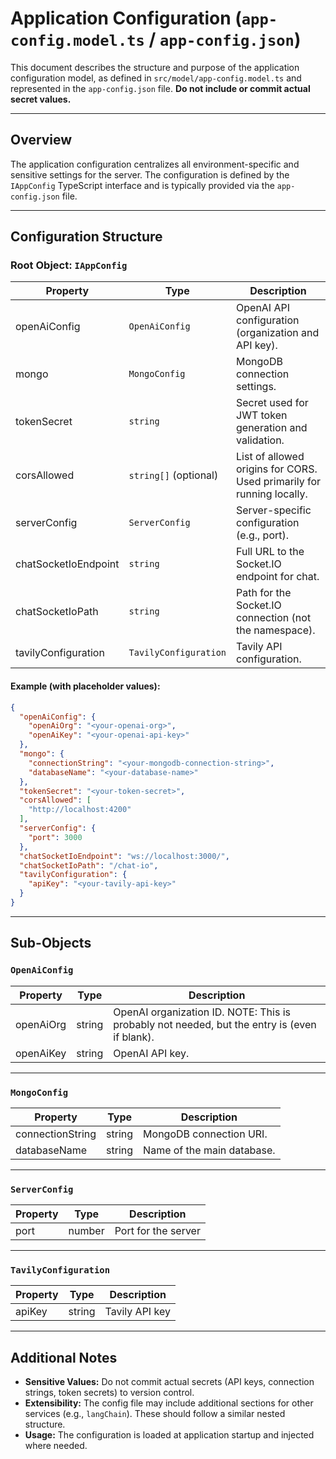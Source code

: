 # Application Configuration (`app-config.model.ts` / `app-config.json`)

This document describes the structure and purpose of the application configuration model, as defined in `src/model/app-config.model.ts` and represented in the `app-config.json` file. **Do not include or commit actual secret values.**

---

## Overview

The application configuration centralizes all environment-specific and sensitive settings for the server. The configuration is defined by the `IAppConfig` TypeScript interface and is typically provided via the `app-config.json` file.

---

## Configuration Structure

### Root Object: `IAppConfig`

| Property                  | Type                    | Description                                                            |
|---------------------------|-------------------------|------------------------------------------------------------------------|
| openAiConfig              | `OpenAiConfig`          | OpenAI API configuration (organization and API key).                   |
| mongo                     | `MongoConfig`           | MongoDB connection settings.                                           |
| tokenSecret               | `string`                | Secret used for JWT token generation and validation.                   |
| corsAllowed               | `string[]` (optional)   | List of allowed origins for CORS.  Used primarily for running locally. |
| serverConfig              | `ServerConfig`          | Server-specific configuration (e.g., port).                            |
| chatSocketIoEndpoint      | `string`                | Full URL to the Socket.IO endpoint for chat.                           |
| chatSocketIoPath          | `string`                | Path for the Socket.IO connection (not the namespace).                 |
| tavilyConfiguration       | `TavilyConfiguration`   | Tavily API configuration.                                              |

#### Example (with placeholder values):

```json
{
  "openAiConfig": {
    "openAiOrg": "<your-openai-org>",
    "openAiKey": "<your-openai-api-key>"
  },
  "mongo": {
    "connectionString": "<your-mongodb-connection-string>",
    "databaseName": "<your-database-name>"
  },
  "tokenSecret": "<your-token-secret>",
  "corsAllowed": [
    "http://localhost:4200"
  ],
  "serverConfig": {
    "port": 3000
  },
  "chatSocketIoEndpoint": "ws://localhost:3000/",
  "chatSocketIoPath": "/chat-io",
  "tavilyConfiguration": {
    "apiKey": "<your-tavily-api-key>"
  }
}
```

---

## Sub-Objects

### `OpenAiConfig`

| Property    | Type   | Description                                                 |
|-------------|--------|-------------------------------------------------------------|
| openAiOrg   | string | OpenAI organization ID.  NOTE: This is probably not needed, but the entry is (even if blank). |
| openAiKey   | string | OpenAI API key.                                             |

---

### `MongoConfig`

| Property         | Type   | Description                 |
|------------------|--------|-----------------------------|
| connectionString | string | MongoDB connection URI.     |
| databaseName     | string | Name of the main database.  |

---

### `ServerConfig`

| Property | Type   | Description         |
|----------|--------|---------------------|
| port     | number | Port for the server |

---

### `TavilyConfiguration`

| Property | Type   | Description      |
|----------|--------|------------------|
| apiKey   | string | Tavily API key   |

---

## Additional Notes

- **Sensitive Values:** Do not commit actual secrets (API keys, connection strings, token secrets) to version control.
- **Extensibility:** The config file may include additional sections for other services (e.g., `langChain`). These should follow a similar nested structure.
- **Usage:** The configuration is loaded at application startup and injected where needed.
